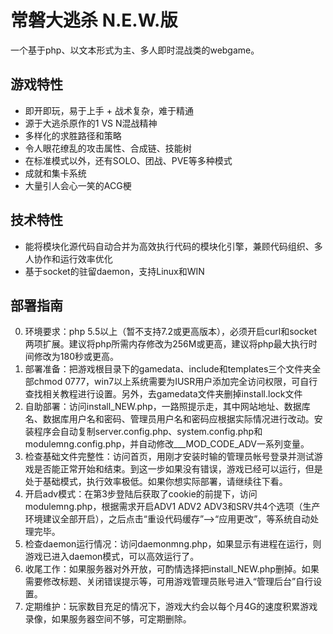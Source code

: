 ﻿# 常磐大逃杀 N.E.W.版
一个基于php、以文本形式为主、多人即时混战类的webgame。

## 游戏特性
- 即开即玩，易于上手 + 战术复杂，难于精通
- 源于大逃杀原作的1 VS N混战精神
- 多样化的求胜路径和策略
- 令人眼花缭乱的攻击属性、合成链、技能树
- 在标准模式以外，还有SOLO、团战、PVE等多种模式
- 成就和集卡系统
- 大量引人会心一笑的ACG梗

## 技术特性
- 能将模块化源代码自动合并为高效执行代码的模块化引擎，兼顾代码组织、多人协作和运行效率优化
- 基于socket的驻留daemon，支持Linux和WIN

## 部署指南
0. 环境要求：php 5.5以上（暂不支持7.2或更高版本），必须开启curl和socket两项扩展。建议将php所需内存修改为256M或更高，建议将php最大执行时间修改为180秒或更高。
1. 部署准备：把游戏根目录下的gamedata、include和templates三个文件夹全部chmod 0777，win7以上系统需要为IUSR用户添加完全访问权限，可自行查找相关教程进行设置。另外，去gamedata文件夹删掉install.lock文件
2. 自助部署：访问install_NEW.php，一路照提示走，其中网站地址、数据库名、数据库用户名和密码、管理员用户名和密码应根据实际情况进行改动。安装程序会自动复制server.config.php、system.config.php和modulemng.config.php，并自动修改___MOD_CODE_ADV一系列变量。
3. 检查基础文件完整性：访问首页，用刚才安装时输的管理员帐号登录并测试游戏是否能正常开始和结束。到这一步如果没有错误，游戏已经可以运行，但是处于基础模式，执行效率极低。如果你想实际部署，请继续往下看。
4. 开启adv模式：在第3步登陆后获取了cookie的前提下，访问modulemng.php，根据需求开启ADV1 ADV2 ADV3和SRV共4个选项（生产环境建议全部开启），之后点击“重设代码缓存”-->“应用更改”，等系统自动处理完毕。
5. 检查daemon运行情况：访问daemonmng.php，如果显示有进程在运行，则游戏已进入daemon模式，可以高效运行了。
6. 收尾工作：如果服务器对外开放，可酌情选择把install_NEW.php删掉。如果需要修改标题、关闭错误提示等，可用游戏管理员账号进入“管理后台”自行设置。
7. 定期维护：玩家数目充足的情况下，游戏大约会以每个月4G的速度积累游戏录像，如果服务器空间不够，可定期删除。
